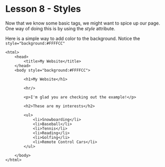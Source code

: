 Lesson 8 - Styles
=================

Now that we know some basic tags, we might want to spice up our page.  One way of doing this is by using the *style* attribute.

Here is a simple way to add color to the background.  Notice the `style="background:#FFFFCC"`

    <html>
    	<head>
    		<title>My Website</title>
    	</head>
    	<body style="background:#FFFFCC">
    		
    		<h1>My Website</h1>
    		
    		<hr/>
    		
    		<p>I'm glad you are checking out the example!</p>
    
    		<h2>These are my interests</h2>
    		
    		<ul>
    			<li>Snowboarding</li>
    			<li>Baseball</li>
    			<li>Tennis</li>
    			<li>Reading</li>
    			<li>Golfing</li>
    			<li>Remote Control Cars</li>
    		</ul>
    		
    	</body>
    </html>
